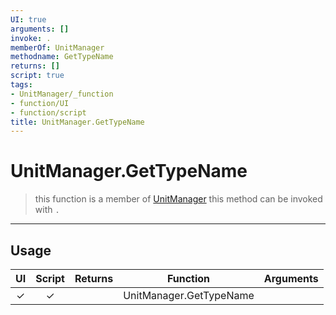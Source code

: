 ```yaml
---
UI: true
arguments: []
invoke: .
memberOf: UnitManager
methodname: GetTypeName
returns: []
script: true
tags:
- UnitManager/_function
- function/UI
- function/script
title: UnitManager.GetTypeName
---
```

# UnitManager.GetTypeName
> this function is a member of [UnitManager](civ-6/lua/UnitManager.md)
> this method can be invoked with `.`
-----
## Usage
|  UI | Script | Returns | Function | Arguments |
|:---:|:------:|-------:|:--------:|:---------|
|✓|✓||UnitManager.GetTypeName||
